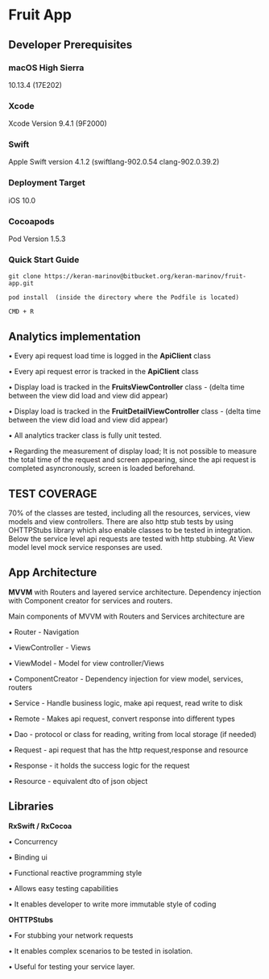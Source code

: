 # Fruit App

## Developer Prerequisites

### macOS High Sierra

10.13.4 (17E202)

### Xcode

Xcode Version  9.4.1 (9F2000)

### Swift

Apple Swift version 4.1.2 (swiftlang-902.0.54 clang-902.0.39.2)

### Deployment Target 

iOS 10.0

### Cocoapods

Pod Version 1.5.3


### Quick Start Guide 

```git clone https://keran-marinov@bitbucket.org/keran-marinov/fruit-app.git```

```pod install  (inside the directory where the Podfile is located)```

```CMD + R```


## Analytics implementation

• Every api request load time is logged in the **ApiClient** class

• Every api request error is tracked in the **ApiClient** class

• Display load is tracked in the **FruitsViewController** class - (delta time between the view did load and view did appear)

• Display load is tracked in the **FruitDetailViewController** class - (delta time between the view did load and view did appear)

• All analytics tracker class is fully unit tested.

• Regarding the measurement of display load; It is not possible to measure the total time of the request and screen appearing, since the api request is completed asyncronously, screen is loaded beforehand.

## TEST COVERAGE

70% of the classes are tested, including all the resources, services, view models and view controllers.
There are also http stub tests by using OHTTPStubs library which also enable classes to be tested in integration. Below the service level api requests are tested with http stubbing. At View model level mock service responses are used.


## App Architecture

**MVVM** with Routers and layered service architecture. Dependency injection with Component creator for services and routers.

Main components of MVVM with Routers and Services architecture are

• Router - Navigation

• ViewController - Views

• ViewModel - Model for view controller/Views

• ComponentCreator - Dependency injection for view model, services, routers

• Service - Handle business logic, make api request, read write to disk

• Remote  - Makes api request, convert response into different types

• Dao  -  protocol or class for reading, writing from local storage (if needed)

• Request - api request that has the http request,response and resource 

• Response - it holds the success logic for the request

• Resource - equivalent dto of json object

## Libraries


**RxSwift / RxCocoa**

• Concurrency 

• Binding ui 

• Functional reactive programming style

• Allows easy testing capabilities 

• It enables developer to write more immutable style of coding

**OHTTPStubs**

• For stubbing your network requests

• It enables complex scenarios to be tested in isolation.

• Useful for testing your service layer.

# 
